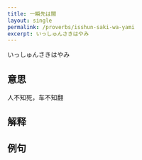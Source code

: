 ```yaml
---
title: 一瞬先は闇
layout: single
permalink: /proverbs/isshun-saki-wa-yami
excerpt: いっしゅんさきはやみ
---
```


いっしゅんさきはやみ

## 意思

人不知死，车不知翻

## 解释

## 例句

